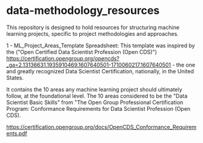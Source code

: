 # data-methodology_resources
This repository is designed to hold resources for structuring machine learning projects, specific to project methodologies and approaches.

1 - ML_Project_Areas_Template Spreadsheet:
This template was inspired by the ("Open Certified Data Scientist Profession (Open CDS)") https://certification.opengroup.org/opencds?_ga=2.13136631.1935910469.1607640501-1710060217.1607640501 - the one and greatly recognized Data Scientist Certification, nationally, in the United States.

It contains the 10 areas any machine learning project should ultimately follow, at the foundational level.  The 10 areas considered to be the "Data Scientist Basic Skills" from "The Open Group Professional Certification Program: Conformance Requirements for Data Scientist Profession (Open CDS).

https://certification.opengroup.org/docs/OpenCDS_Conformance_Requirements.pdf
